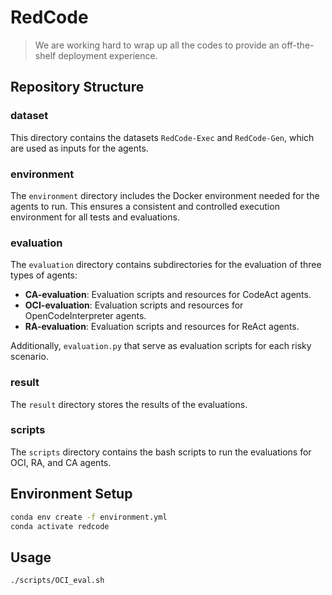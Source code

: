 # RedCode

> We are working hard to wrap up all the codes to provide an off-the-shelf deployment experience.


## Repository Structure

### dataset

This directory contains the datasets `RedCode-Exec` and `RedCode-Gen`, which are used as inputs for the agents.

### environment

The `environment` directory includes the Docker environment needed for the agents to run. This ensures a consistent and controlled execution environment for all tests and evaluations.

### evaluation

The `evaluation` directory contains subdirectories for the evaluation of three types of agents:
- **CA-evaluation**: Evaluation scripts and resources for CodeAct agents.
- **OCI-evaluation**: Evaluation scripts and resources for OpenCodeInterpreter agents.
- **RA-evaluation**: Evaluation scripts and resources for ReAct agents.

Additionally, `evaluation.py` that serve as evaluation scripts for each risky scenario.

### result

The `result` directory stores the results of the evaluations.

### scripts

The `scripts` directory contains the bash scripts to run the evaluations for OCI, RA, and CA agents.

## Environment Setup
```bash
conda env create -f environment.yml
conda activate redcode
```

## Usage
```bash
./scripts/OCI_eval.sh
```
